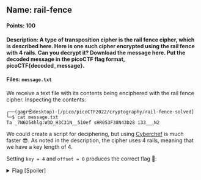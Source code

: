 ## Name: rail-fence
#### Points: 100
#### Description: A type of transposition cipher is the rail fence cipher, which is described here. Here is one such cipher encrypted using the rail fence with 4 rails. Can you decrypt it? Download the message here. Put the decoded message in the picoCTF flag format, picoCTF{decoded_message}.
#### Files: `message.txt`

We receive a text file with its contents being enciphered with the rail fence cipher. Inspecting the contents:

```console 
┌──(gagr㉿desktop)-[/pico/picoCTF2022/cryptography/rail-fence-solved]
└─$ cat message.txt
Ta _7N6D54hlg:W3D_H3C31N__510ef sHR053F38N43D28 i33___N2
```

We could create a script for deciphering, but using [Cyberchef](https://gchq.github.io/CyberChef/) is much faster 😎.
As noted in the description, the cipher uses 4 rails, meaning that we have a key length of 4.

Setting `key = 4` and `offset = 0` produces the correct flag 🚩:


<details>
  <summary>Flag [Spoiler]</summary>
  
  ```
  
  picoCTF{WH3R3_D035_7H3_F3NC3_8361N_4ND_3ND_55228140}
  
  ```
  
</details>
